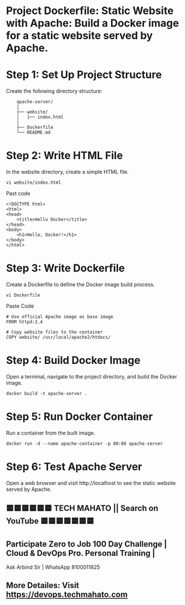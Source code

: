 # Project Dockerfile: Static Website with Apache: Build a Docker image for a static website served by Apache.

# Step 1: Set Up Project Structure
Create the following directory structure:

        apache-server/
        │
        ├── website/
        │   ├── index.html
        │
        ├── Dockerfile
        └── README.md

# Step 2: Write HTML File
In the website directory, create a simple HTML file.

    vi website/index.html

Past code

    <!DOCTYPE html>
    <html>
    <head>
        <title>Hello Docker</title>
    </head>
    <body>
        <h1>Hello, Docker!</h1>
    </body>
    </html>

# Step 3: Write Dockerfile
Create a Dockerfile to define the Docker image build process.

    vi Dockerfile

Paste Code

    # Use official Apache image as base image
    FROM httpd:2.4

    # Copy website files to the container
    COPY website/ /usr/local/apache2/htdocs/

# Step 4: Build Docker Image
Open a terminal, navigate to the project directory, and build the Docker image.

    docker build -t apache-server .

# Step 5: Run Docker Container
Run a container from the built image.

    docker run -d --name apache-container -p 80:80 apache-server

# Step 6: Test Apache Server
Open a web browser and visit http://localhost to see the static website served by Apache.

## 🟦🟦🟦🟦🟦🟦 TECH MAHATO || Search on YouTube 🟦🟦🟦🟦🟦🟦🟦
## Participate Zero to Job 100 Day Challenge | Cloud & DevOps Pro. Personal Training |
Ask Arbind Sir | WhatsApp 8100011825
## More Detailes: Visit https://devops.techmahato.com


